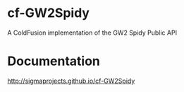 cf-GW2Spidy
===========

A ColdFusion implementation of the GW2 Spidy Public API

Documentation
============
http://sigmaprojects.github.io/cf-GW2Spidy
